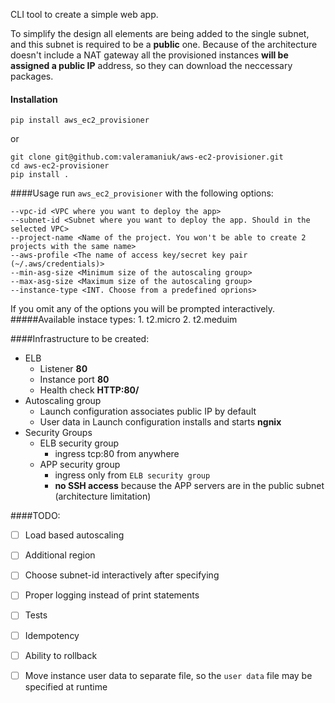
CLI tool to create a simple web app.
 
To simplify the design all elements are being added to the single
subnet, and this subnet is required to be a **public** one. Because of the architecture doesn't include a NAT gateway all the provisioned instances **will be assigned a public IP** address, so they can download the neccessary packages.
#### Installation
    pip install aws_ec2_provisioner
or

    git clone git@github.com:valeramaniuk/aws-ec2-provisioner.git
    cd aws-ec2-provisioner
    pip install .

####Usage
run `aws_ec2_provisioner` with the following options:

    --vpc-id <VPC where you want to deploy the app>
    --subnet-id <Subnet where you want to deploy the app. Should in the selected VPC>
    --project-name <Name of the project. You won't be able to create 2 projects with the same name>
    --aws-profile <The name of access key/secret key pair (~/.aws/credentials)>
    --min-asg-size <Minimum size of the autoscaling group>
    --max-asg-size <Maximum size of the autoscaling group>
    --instance-type <INT. Choose from a predefined oprions>

If you omit any of the options you will be prompted interactively.
#####Available instace types:
    1. t2.micro
    2. t2.meduim

####Infrastructure to be created:
- ELB
    - Listener **80**
    - Instance port **80**
    - Health check **HTTP:80/**
- Autoscaling group
    - Launch configuration associates public IP by default
    - User data in Launch configuration installs and starts **ngnix**
- Security Groups
    - ELB security group
        - ingress tcp:80 from anywhere
    - APP security group
        - ingress only from `ELB security group`
        - **no SSH access** because the APP servers are in the public subnet (architecture limitation)
    
####TODO:
- [ ] Load based autoscaling
- [ ] Additional region
- [ ] Choose subnet-id interactively after specifying 
- [ ] Proper logging instead of print statements
- [ ] Tests
- [ ] Idempotency
- [ ] Ability to rollback
- [ ] Move instance user data to separate file, so the `user data` file may be specified at runtime
 